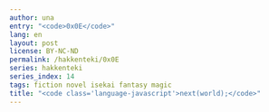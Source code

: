 ```yaml
---
author: una
entry: "<code>0x0E</code>"
lang: en
layout: post
license: BY-NC-ND
permalink: /hakkenteki/0x0E
series: hakkenteki
series_index: 14
tags: fiction novel isekai fantasy magic
title: "<code class='language-javascript'>next(world);</code>"
---
```

